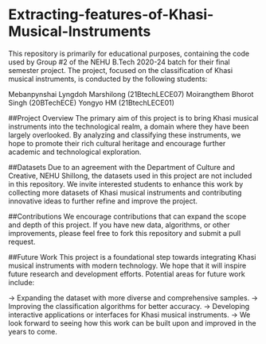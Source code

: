 # Extracting-features-of-Khasi-Musical-Instruments

This repository is primarily for educational purposes, containing the code used by Group #2 of the NEHU B.Tech 2020-24 batch for their final semester project. The project, focused on the classification of Khasi musical instruments, is conducted by the following students:

Mebanpynshai Lyngdoh Marshilong (21BtechLECE07)
Moirangthem Bhorot Singh (20BTechECE)
Yongyo HM (21BtechLECE01)

##Project Overview
The primary aim of this project is to bring Khasi musical instruments into the technological realm, a domain where they have been largely overlooked. By analyzing and classifying these instruments, we hope to promote their rich cultural heritage and encourage further academic and technological exploration.

##Datasets
Due to an agreement with the Department of Culture and Creative, NEHU Shillong, the datasets used in this project are not included in this repository. We invite interested students to enhance this work by collecting more datasets of Khasi musical instruments and contributing innovative ideas to further refine and improve the project.

##Contributions
We encourage contributions that can expand the scope and depth of this project. If you have new data, algorithms, or other improvements, please feel free to fork this repository and submit a pull request.

##Future Work
This project is a foundational step towards integrating Khasi musical instruments with modern technology. We hope that it will inspire future research and development efforts. Potential areas for future work include:

-> Expanding the dataset with more diverse and comprehensive samples.
-> Improving the classification algorithms for better accuracy.
-> Developing interactive applications or interfaces for Khasi musical instruments.
-> We look forward to seeing how this work can be built upon and improved in the years to come.
